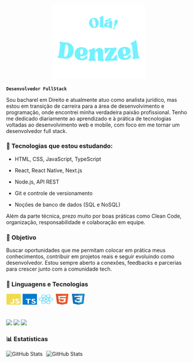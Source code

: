<p align="center">
  <img margin="0" padding="0" width="50%" alt="Olá! Eu sou o Denzel" src="/assets/Design-sem-nome.png"/>
</p>

**`Desenvolvedor FullStack`**

Sou bacharel em Direito e atualmente atuo como analista jurídico, mas estou em transição de carreira para a área de desenvolvimento e programação, onde encontrei minha verdadeira paixão profissional. Tenho me dedicado diariamente ao aprendizado e à prática de tecnologias voltadas ao desenvolvimento web e mobile, com foco em me tornar um desenvolvedor full stack.

### 🚀 Tecnologias que estou estudando:
- HTML, CSS, JavaScript, TypeScript

- React, React Native, Next.js

- Node.js, API REST

- Git e controle de versionamento

- Noções de banco de dados (SQL e NoSQL)

Além da parte técnica, prezo muito por boas práticas como Clean Code, organização, responsabilidade e colaboração em equipe.

### 🎯 Objetivo
Buscar oportunidades que me permitam colocar em prática meus conhecimentos, contribuir em projetos reais e seguir evoluindo como desenvolvedor. Estou sempre aberto a conexões, feedbacks e parcerias para crescer junto com a comunidade tech.

### 🤖 Linguagens e Tecnologias
<div style="display: inline_block">
  <img align="center" alt="Js" height="30" width="40" src="https://raw.githubusercontent.com/devicons/devicon/master/icons/javascript/javascript-plain.svg">
  <img align="center" alt="Ts" height="30" width="40" src="https://raw.githubusercontent.com/devicons/devicon/master/icons/typescript/typescript-plain.svg">
  <img align="center" alt="React" height="30" width="40" src="https://raw.githubusercontent.com/devicons/devicon/master/icons/react/react-original.svg">
  <img align="center" alt="HTML" height="30" width="40" src="https://raw.githubusercontent.com/devicons/devicon/master/icons/html5/html5-original.svg">
  <img align="center" alt="CSS" height="30" width="40" src="https://raw.githubusercontent.com/devicons/devicon/master/icons/css3/css3-original.svg">
  <!-- <img align="center" alt="Python" height="30" width="40" src="https://raw.githubusercontent.com/devicons/devicon/master/icons/python/python-original.svg">-->
</div>

  #
 
<div>
  <a href="https://instagram.com/instadenzel" target="_blank"><img src="https://img.shields.io/badge/-Instagram-%23E4405F?style=for-the-badge&logo=instagram&logoColor=white" target="_blank"></a>
  <a href = "mailto:denzel.tognetti@gmail.com"><img src="https://img.shields.io/badge/-Gmail-%23333?style=for-the-badge&logo=gmail&logoColor=white" target="_blank"></a>
  <a href="https://www.linkedin.com/in/denzel-tognetti" target="_blank"><img src="https://img.shields.io/badge/-LinkedIn-%230077B5?style=for-the-badge&logo=linkedin&logoColor=white" target="_blank"></a> 
</div>

### 📊 Estatísticas
<p>
  <img 
    align="left" 
    alt="GitHub Stats" 
    height="200" 
    style="padding-right: 10px;" 
    src="https://github-readme-stats.vercel.app/api?username=DenzelTognetti&show_icons=true&theme=tokyonight&include_all_commits=true&locale=pt-br" 
  />
<img 
      align="left" 
      alt="GitHub Stats" 
      height="200" 
      src="https://github-readme-stats.vercel.app/api/top-langs/?username=DenzelTognetti&theme=tokyonight&layout=compact&custom_title=Tecnologias&langs_count=9" 
  />
</p>
